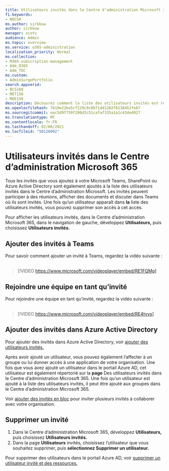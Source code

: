 ```yaml
---
title: Utilisateurs invités dans le Centre d’administration Microsoft 365
f1.keywords:
- NOCSH
ms.author: sirkkuw
author: sirkkuw
manager: scotv
audience: Admin
ms.topic: overview
ms.service: o365-administration
localization_priority: Normal
ms.collection:
- M365-subscription-management
- Adm_O365
- Adm_TOC
ms.custom:
- AdminSurgePortfolio
search.appverid:
- BCS160
- MET150
- MOE150
description: Découvrez comment la liste des utilisateurs invités est remplie dans le Centre d’administration Microsoft 365.
ms.openlocfilehash: 7610e22be5cf229c9c0b71dd1282f8138452fe67
ms.sourcegitcommit: eac5d9f759f290d3c51cafaf335a1a1c43ded927
ms.translationtype: MT
ms.contentlocale: fr-FR
ms.lasthandoff: 02/06/2021
ms.locfileid: "50126092"
---
```

# <a name="guest-users-in-microsoft-365-admin-center"></a>Utilisateurs invités dans le Centre d’administration Microsoft 365

Tous les invités que vous ajoutez à votre Microsoft Teams,  SharePoint ou Azure Active Directory sont également ajoutés à la liste des utilisateurs invités dans le Centre d’administration Microsoft. Les invités peuvent participer à des réunions, afficher des documents et discuter dans Teams où ils sont invités.
Une fois qu’un utilisateur apparaît dans **la** liste des utilisateurs invités, vous pouvez supprimer son accès à cet accès.

Pour afficher les utilisateurs invités, dans le Centre d’administration Microsoft 365, dans le navigation de gauche, développez **Utilisateurs,** puis choisissez **Utilisateurs invités.**

## <a name="add-guests-to-teams"></a>Ajouter des invités à Teams

Pour savoir comment ajouter un invité à Teams, regardez la vidéo suivante : <br><br>

> [!VIDEO https://www.microsoft.com/videoplayer/embed/RE1FQMp]

## <a name="join-a-team-as-a-guest"></a>Rejoindre une équipe en tant qu’invité

Pour rejoindre une équipe en tant qu’invité, regardez la vidéo suivante :<br><br>

> [!VIDEO https://www.microsoft.com/videoplayer/embed/RE4tyys]

## <a name="add-guests-in-azure-active-directory"></a>Ajouter des invités dans Azure Active Directory

Pour ajouter des invités dans Azure Active Directory, voir [ajouter des utilisateurs invités.](https://docs.microsoft.com/azure/active-directory/b2b/b2b-quickstart-add-guest-users-portal)

Après avoir ajouté un utilisateur, vous pouvez également l’affecter à un groupe ou lui donner accès à une application de votre organisation. Une fois que vous avez ajouté un utilisateur dans le portail Azure AD, cet utilisateur est également répertorié sur la **page** Des utilisateurs invités dans le Centre d’administration Microsoft 365.
Une fois qu’un  utilisateur est ajouté à [](../create-groups/manage-guest-access-in-groups.md#add-guests-to-a-microsoft-365-group-from-the-admin-center) la liste des utilisateurs invités, il peut être ajouté aux groupes dans le Centre d’administration Microsoft 365.

Voir [ajouter des invités en bloc](https://docs.microsoft.com/azure/active-directory/b2b/tutorial-bulk-invite) pour inviter plusieurs invités à collaborer avec votre organisation.


## <a name="remove-a-guest"></a>Supprimer un invité

1. Dans le Centre d’administration Microsoft 365, développez **Utilisateurs,** puis choisissez **Utilisateurs invités.**
1. Dans la page **Utilisateurs** invités, choisissez l’utilisateur que vous souhaitez supprimer, puis **sélectionnez Supprimer un utilisateur.** 

Pour supprimer des utilisateurs dans le portail Azure AD, voir [supprimer un utilisateur invité et des ressources.](https://docs.microsoft.com/azure/active-directory/b2b/b2b-quickstart-add-guest-users-portal#clean-up-resources)
